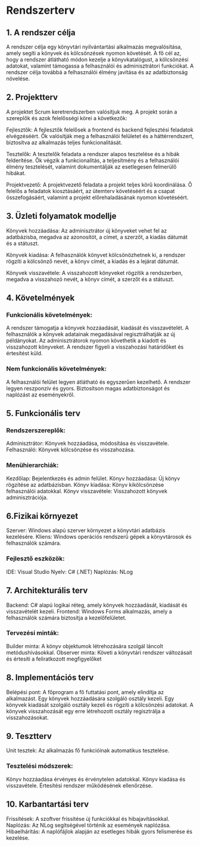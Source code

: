 # Rendszerterv

## 1. A rendszer célja
A rendszer célja egy könyvtári nyilvántartási alkalmazás megvalósítása, amely segíti a könyvek és kölcsönzések nyomon követését. A fő cél az, hogy a rendszer átlátható módon kezelje a könyvkatalógust, a kölcsönzési adatokat, valamint támogassa a felhasználói és adminisztrátori funkciókat. A rendszer célja továbbá a felhasználói élmény javítása és az adatbiztonság növelése.

##  2. Projektterv
A projektet Scrum keretrendszerben valósítjuk meg. A projekt során a szereplők és azok felelősségi körei a következők:

Fejlesztők: A fejlesztők felelősek a frontend és backend fejlesztési feladatok elvégzéséért. Ők valósítják meg a felhasználói felületet és a háttérrendszert, biztosítva az alkalmazás teljes funkcionalitását.

Tesztelők: A tesztelők feladata a rendszer alapos tesztelése és a hibák felderítése. Ők végzik a funkcionalitás, a teljesítmény és a felhasználói élmény tesztelését, valamint dokumentálják az esetlegesen felmerülő hibákat.

Projektvezető: A projektvezető feladata a projekt teljes körű koordinálása. Ő felelős a feladatok kiosztásáért, az ütemterv követéséért és a csapat összefogásáért, valamint a projekt előrehaladásának nyomon követéséért.

## 3. Üzleti folyamatok modellje
Könyvek hozzáadása: Az adminisztrátor új könyveket vehet fel az adatbázisba, megadva az azonosítót, a címet, a szerzőt, a kiadás dátumát és a státuszt.

Könyvek kiadása: A felhasználók könyvet kölcsönözhetnek ki, a rendszer rögzíti a kölcsönző nevét, a könyv címét, a kiadás és a lejárat dátumát.

Könyvek visszavétele: A visszahozott könyveket rögzítik a rendszerben, megadva a visszahozó nevét, a könyv címét, a szerzőt és a státuszt.

## 4. Követelmények
### Funkcionális követelmények:
A rendszer támogatja a könyvek hozzáadását, kiadását és visszavételét.
A felhasználók a könyvek adatainak megadásával regisztrálhatják az új példányokat.
Az adminisztrátorok nyomon követhetik a kiadott és visszahozott könyveket.
A rendszer figyeli a visszahozási határidőket és értesítést küld.
### Nem funkcionális követelmények:
A felhasználói felület legyen átlátható és egyszerűen kezelhető.
A rendszer legyen reszponzív és gyors.
Biztosítson magas adatbiztonságot és naplózást az eseményekről.

## 5. Funkcionális terv
### Rendszerszereplők:
Adminisztrátor: Könyvek hozzáadása, módosítása és visszavétele.
Felhasználó: Könyvek kölcsönzése és visszahozása.
### Menühierarchiák:
Kezdőlap: Bejelentkezés és admin felület.
Könyv hozzáadása: Új könyv rögzítése az adatbázisban.
Könyv kiadása: Könyv kikölcsönzése felhasználói adatokkal.
Könyv visszavétele: Visszahozott könyvek adminisztrációja.

## 6.Fizikai környezet
Szerver: Windows alapú szerver környezet a könyvtári adatbázis kezelésére.
Kliens: Windows operációs rendszerű gépek a könyvtárosok és felhasználók számára.
### Fejlesztő eszközök:
IDE: Visual Studio
Nyelv: C# (.NET)
Naplózás: NLog

## 7. Architekturális terv
Backend: C# alapú logikai réteg, amely könyvek hozzáadását, kiadását és visszavételét kezeli.
Frontend: Windows Forms alkalmazás, amely a felhasználók számára biztosítja a kezelőfelületet.
### Tervezési minták:
Builder minta: A könyv objektumok létrehozására szolgál láncolt metódushívásokkal.
Observer minta: Követi a könyvtári rendszer változásait és értesíti a feliratkozott megfigyelőket

## 8. Implementációs terv
Belépési pont: A főprogram a fő futtatási pont, amely elindítja az alkalmazást.
Egy könyvek hozzáadására szolgáló osztály kezeli.
Egy könyvek kiadását szolgáló osztály kezeli és rögzíti a kölcsönzési adatokat.
A könyvek visszahozását egy erre létrehozott osztály regisztrálja a visszahozásokat.

## 9. Tesztterv
Unit tesztek: Az alkalmazás fő funkcióinak automatikus tesztelése.

### Tesztelési módszerek:
Könyv hozzáadása érvényes és érvénytelen adatokkal.
Könyv kiadása és visszavétele.
Értesítési rendszer működésének ellenőrzése.

## 10. Karbantartási terv
Frissítések: A szoftver frissítése új funkciókkal és hibajavításokkal.
Naplózás: Az NLog segítségével történik az események naplózása.
Hibaelhárítás: A naplófájlok alapján az esetleges hibák gyors felismerése és kezelése.
